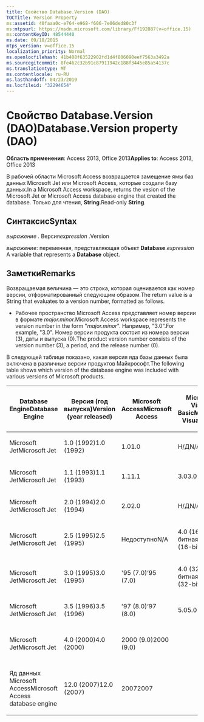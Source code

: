 ```yaml
---
title: Свойство Database.Version (DAO)
TOCTitle: Version Property
ms:assetid: 40faaa0c-e764-e968-f606-7e06ded80c3f
ms:mtpsurl: https://msdn.microsoft.com/library/Ff192887(v=office.15)
ms:contentKeyID: 48544440
ms.date: 09/18/2015
mtps_version: v=office.15
localization_priority: Normal
ms.openlocfilehash: 41b408f63522902fd1d4f806090eef7563a3492a
ms.sourcegitcommit: 8fe462c32b91c87911942c188f3445e85a54137c
ms.translationtype: MT
ms.contentlocale: ru-RU
ms.lasthandoff: 04/23/2019
ms.locfileid: "32294654"
---
```

# <a name="databaseversion-property-dao"></a><span data-ttu-id="86aad-102">Свойство Database.Version (DAO)</span><span class="sxs-lookup"><span data-stu-id="86aad-102">Database.Version property (DAO)</span></span>

<span data-ttu-id="86aad-103">**Область применения**: Access 2013, Office 2013</span><span class="sxs-lookup"><span data-stu-id="86aad-103">**Applies to**: Access 2013, Office 2013</span></span>

<span data-ttu-id="86aad-104">В рабочей области Microsoft Access возвращается замещение ямы баз данных Microsoft Jet или Microsoft Access, которые создали базу данных.</span><span class="sxs-lookup"><span data-stu-id="86aad-104">In a Microsoft Access workspace, returns the vesion of the Microsoft Jet or Microsoft Access database engine that created the database.</span></span> <span data-ttu-id="86aad-105">Только для чтения, **String**.</span><span class="sxs-lookup"><span data-stu-id="86aad-105">Read-only **String**.</span></span>

## <a name="syntax"></a><span data-ttu-id="86aad-106">Синтаксис</span><span class="sxs-lookup"><span data-stu-id="86aad-106">Syntax</span></span>

<span data-ttu-id="86aad-107">*выражение .* Версия</span><span class="sxs-lookup"><span data-stu-id="86aad-107">*expression* .Version</span></span>

<span data-ttu-id="86aad-108">*выражение*: переменная, представляющая объект **Database**.</span><span class="sxs-lookup"><span data-stu-id="86aad-108">*expression* A variable that represents a **Database** object.</span></span>

## <a name="remarks"></a><span data-ttu-id="86aad-109">Заметки</span><span class="sxs-lookup"><span data-stu-id="86aad-109">Remarks</span></span>

<span data-ttu-id="86aad-110">Возвращаемая величина — это строка, которая оценивается как номер версии, отформатированный следующим образом.</span><span class="sxs-lookup"><span data-stu-id="86aad-110">The return value is a String that evaluates to a version number, formatted as follows.</span></span>

- <span data-ttu-id="86aad-111">Рабочее пространство Microsoft Access представляет номер версии в формате *major.minor.*</span><span class="sxs-lookup"><span data-stu-id="86aad-111">Microsoft Access workspace represents the version number in the form "*major.minor*".</span></span> <span data-ttu-id="86aad-112">Например, "3.0".</span><span class="sxs-lookup"><span data-stu-id="86aad-112">For example, "3.0".</span></span> <span data-ttu-id="86aad-113">Номер версии продукта состоит из номера версии (3), даты и выпуска (0).</span><span class="sxs-lookup"><span data-stu-id="86aad-113">The product version number consists of the version number (3), a period, and the release number (0).</span></span>

<span data-ttu-id="86aad-114">В следующей таблице показано, какая версия яда базы данных была включена в различные версии продуктов Майкрософт.</span><span class="sxs-lookup"><span data-stu-id="86aad-114">The following table shows which version of the database engine was included with various versions of Microsoft products.</span></span>

<table style="width:100%;">
<colgroup>
<col style="width: 16%" />
<col style="width: 16%" />
<col style="width: 16%" />
<col style="width: 16%" />
<col style="width: 16%" />
<col style="width: 16%" />
</colgroup>
<thead>
<tr class="header">
<th><p><span data-ttu-id="86aad-115">Database Engine</span><span class="sxs-lookup"><span data-stu-id="86aad-115">Database Engine</span></span></p></th>
<th><p><span data-ttu-id="86aad-116">Версия (год выпуска)</span><span class="sxs-lookup"><span data-stu-id="86aad-116">Version (year released)</span></span></p></th>
<th><p><span data-ttu-id="86aad-117">Microsoft Access</span><span class="sxs-lookup"><span data-stu-id="86aad-117">Microsoft Access</span></span></p></th>
<th><p><span data-ttu-id="86aad-118">Microsoft Visual Basic</span><span class="sxs-lookup"><span data-stu-id="86aad-118">Microsoft Visual Basic</span></span></p></th>
<th><p><span data-ttu-id="86aad-119">Microsoft Excel</span><span class="sxs-lookup"><span data-stu-id="86aad-119">Microsoft Excel</span></span></p></th>
<th><p><span data-ttu-id="86aad-120">Microsoft Visual C++</span><span class="sxs-lookup"><span data-stu-id="86aad-120">Microsoft Visual C++</span></span></p></th>
</tr>
</thead>
<tbody>
<tr class="odd">
<td><p><span data-ttu-id="86aad-121">Microsoft Jet</span><span class="sxs-lookup"><span data-stu-id="86aad-121">Microsoft Jet</span></span></p></td>
<td><p><span data-ttu-id="86aad-122">1.0 (1992)</span><span class="sxs-lookup"><span data-stu-id="86aad-122">1.0 (1992)</span></span></p></td>
<td><p><span data-ttu-id="86aad-123">1.0</span><span class="sxs-lookup"><span data-stu-id="86aad-123">1.0</span></span></p></td>
<td><p><span data-ttu-id="86aad-124">Н/Д</span><span class="sxs-lookup"><span data-stu-id="86aad-124">N/A</span></span></p></td>
<td><p><span data-ttu-id="86aad-125">Н/Д</span><span class="sxs-lookup"><span data-stu-id="86aad-125">N/A</span></span></p></td>
<td><p><span data-ttu-id="86aad-126">Н/Д</span><span class="sxs-lookup"><span data-stu-id="86aad-126">N/A</span></span></p></td>
</tr>
<tr class="even">
<td><p><span data-ttu-id="86aad-127">Microsoft Jet</span><span class="sxs-lookup"><span data-stu-id="86aad-127">Microsoft Jet</span></span></p></td>
<td><p><span data-ttu-id="86aad-128">1.1 (1993)</span><span class="sxs-lookup"><span data-stu-id="86aad-128">1.1 (1993)</span></span></p></td>
<td><p><span data-ttu-id="86aad-129">1.1</span><span class="sxs-lookup"><span data-stu-id="86aad-129">1.1</span></span></p></td>
<td><p><span data-ttu-id="86aad-130">3.0</span><span class="sxs-lookup"><span data-stu-id="86aad-130">3.0</span></span></p></td>
<td><p><span data-ttu-id="86aad-131">Н/Д</span><span class="sxs-lookup"><span data-stu-id="86aad-131">N/A</span></span></p></td>
<td><p><span data-ttu-id="86aad-132">Н/Д</span><span class="sxs-lookup"><span data-stu-id="86aad-132">N/A</span></span></p></td>
</tr>
<tr class="odd">
<td><p><span data-ttu-id="86aad-133">Microsoft Jet</span><span class="sxs-lookup"><span data-stu-id="86aad-133">Microsoft Jet</span></span></p></td>
<td><p><span data-ttu-id="86aad-134">2.0 (1994)</span><span class="sxs-lookup"><span data-stu-id="86aad-134">2.0 (1994)</span></span></p></td>
<td><p><span data-ttu-id="86aad-135">2.0</span><span class="sxs-lookup"><span data-stu-id="86aad-135">2.0</span></span></p></td>
<td><p><span data-ttu-id="86aad-136">Н/Д</span><span class="sxs-lookup"><span data-stu-id="86aad-136">N/A</span></span></p></td>
<td><p><span data-ttu-id="86aad-137">Н/Д</span><span class="sxs-lookup"><span data-stu-id="86aad-137">N/A</span></span></p></td>
<td><p><span data-ttu-id="86aad-138">Н/Д</span><span class="sxs-lookup"><span data-stu-id="86aad-138">N/A</span></span></p></td>
</tr>
<tr class="even">
<td><p><span data-ttu-id="86aad-139">Microsoft Jet</span><span class="sxs-lookup"><span data-stu-id="86aad-139">Microsoft Jet</span></span></p></td>
<td><p><span data-ttu-id="86aad-140">2.5 (1995)</span><span class="sxs-lookup"><span data-stu-id="86aad-140">2.5 (1995)</span></span></p></td>
<td><p><span data-ttu-id="86aad-141">Недоступно</span><span class="sxs-lookup"><span data-stu-id="86aad-141">N/A</span></span></p></td>
<td><p><span data-ttu-id="86aad-142">4.0 (16-битная)</span><span class="sxs-lookup"><span data-stu-id="86aad-142">4.0 (16-bit)</span></span></p></td>
<td><p><span data-ttu-id="86aad-143">Н/Д</span><span class="sxs-lookup"><span data-stu-id="86aad-143">N/A</span></span></p></td>
<td><p><span data-ttu-id="86aad-144">Н/Д</span><span class="sxs-lookup"><span data-stu-id="86aad-144">N/A</span></span></p></td>
</tr>
<tr class="odd">
<td><p><span data-ttu-id="86aad-145">Microsoft Jet</span><span class="sxs-lookup"><span data-stu-id="86aad-145">Microsoft Jet</span></span></p></td>
<td><p><span data-ttu-id="86aad-146">3.0 (1995)</span><span class="sxs-lookup"><span data-stu-id="86aad-146">3.0 (1995)</span></span></p></td>
<td><p><span data-ttu-id="86aad-147">'95 (7.0)</span><span class="sxs-lookup"><span data-stu-id="86aad-147">‘95 (7.0)</span></span></p></td>
<td><p><span data-ttu-id="86aad-148">4.0 (32-битная)</span><span class="sxs-lookup"><span data-stu-id="86aad-148">4.0 (32-bit)</span></span></p></td>
<td><p><span data-ttu-id="86aad-149">'95 (7.0)</span><span class="sxs-lookup"><span data-stu-id="86aad-149">‘95 (7.0)</span></span></p></td>
<td><p><span data-ttu-id="86aad-150">4.x</span><span class="sxs-lookup"><span data-stu-id="86aad-150">4.x</span></span></p></td>
</tr>
<tr class="even">
<td><p><span data-ttu-id="86aad-151">Microsoft Jet</span><span class="sxs-lookup"><span data-stu-id="86aad-151">Microsoft Jet</span></span></p></td>
<td><p><span data-ttu-id="86aad-152">3.5 (1996)</span><span class="sxs-lookup"><span data-stu-id="86aad-152">3.5 (1996)</span></span></p></td>
<td><p><span data-ttu-id="86aad-153">'97 (8.0)</span><span class="sxs-lookup"><span data-stu-id="86aad-153">‘97 (8.0)</span></span></p></td>
<td><p><span data-ttu-id="86aad-154">5.0</span><span class="sxs-lookup"><span data-stu-id="86aad-154">5.0</span></span></p></td>
<td><p><span data-ttu-id="86aad-155">'97 (8.0)</span><span class="sxs-lookup"><span data-stu-id="86aad-155">‘97 (8.0)</span></span></p></td>
<td><p><span data-ttu-id="86aad-156">5.0</span><span class="sxs-lookup"><span data-stu-id="86aad-156">5.0</span></span></p></td>
</tr>
<tr class="odd">
<td><p><span data-ttu-id="86aad-157">Microsoft Jet</span><span class="sxs-lookup"><span data-stu-id="86aad-157">Microsoft Jet</span></span></p></td>
<td><p><span data-ttu-id="86aad-158">4.0 (2000)</span><span class="sxs-lookup"><span data-stu-id="86aad-158">4.0 (2000)</span></span></p></td>
<td><p><span data-ttu-id="86aad-159">2000 (9.0)</span><span class="sxs-lookup"><span data-stu-id="86aad-159">2000 (9.0)</span></span></p></td>
<td><p></p></td>
<td><p><span data-ttu-id="86aad-160">2000 (9.0)</span><span class="sxs-lookup"><span data-stu-id="86aad-160">2000 (9.0)</span></span></p></td>
<td><p></p></td>
</tr>
<tr class="even">
<td><p><span data-ttu-id="86aad-161">Яд данных Microsoft Access</span><span class="sxs-lookup"><span data-stu-id="86aad-161">Microsoft Access database engine</span></span></p></td>
<td><p><span data-ttu-id="86aad-162">12.0 (2007)</span><span class="sxs-lookup"><span data-stu-id="86aad-162">12.0 (2007)</span></span></p></td>
<td><p><span data-ttu-id="86aad-163">2007</span><span class="sxs-lookup"><span data-stu-id="86aad-163">2007</span></span></p></td>
<td><p></p></td>
<td><p></p></td>
<td><p></p></td>
</tr>
</tbody>
</table>

